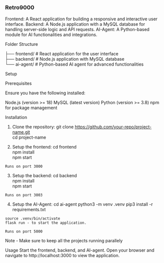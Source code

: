 

  <p style="font-size:18px; font-weight:bold">Retro9000</p>

  Frontend: A React application for building a responsive and interactive user interface.
  Backend: A Node.js application with a MySQL database for handling server-side logic and API requests.
  AI-Agent: A Python-based module for AI functionalities and integrations.

  Folder Structure

  ├── frontend/   # React application for the user interface  
  ├── backend/    # Node.js application with MySQL database  
  └── ai-agent/   # Python-based AI agent for advanced functionalities  

  Setup

  Prerequisites

  Ensure you have the following installed:

  Node.js (version >= 18)
  MySQL (latest version)
  Python (version >= 3.8)
  npm for package management

  Installation

  1. Clone the repository:
    git clone https://github.com/your-repo/project-name.git  
    cd project-name

  2. Setup the frontend:
    cd frontend  
    npm install  
    npm start

    Runs on port 3000

  3. Setup the backend:
    cd backend  
    npm install  
    npm start

    Runs on port 3003


  4. Setup the AI-Agent:
    cd ai-agent
    python3 -m venv .venv
    pip3 install -r requirements.txt

    source .venv/bin/activate
    flask run - to start the application.

    Runs on port 5000

  Note - Make sure to keep all the projects running parallely

  Usage
  Start the frontend, backend, and AI-agent.
  Open your browser and navigate to http://localhost:3000 to view the application.


